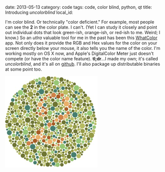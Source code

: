 date: 2013-05-13
category: code
tags: code, color blind, python, qt
title: Introducing <em>uncolorblind</em>
local_id:

I'm color blind. Or technically "color deficient." For example, most people can
see the **2** in the color plate. I can't. (Yet I can study it
closely and point out individual dots that look green-ish, orange-ish, or
red-ish to me. Weird; I know.) So an *utlra* valuable tool for me in the past
has been this [WhatColor](http://www.hikarun.com/e/) app.
Not only does it provide the RGB and Hex values for
the color on your screen directly below your mouse, it also tells you the name
of the color. I'm working mostly on OS X now, and Apple's DigitalColor Meter
just doesn't compete (or have the color name feature). **tl;dr**...I made my
own; it's called _uncolorblind_, and it's all on
[github](https://github.com/kalefranz/uncolorblind). I'll also package up
distributable binaries at some point too.

![color plate](/static/image/color_plate.jpg)